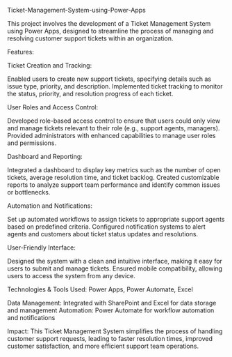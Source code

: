 Ticket-Management-System-using-Power-Apps

This project involves the development of a Ticket Management System using Power Apps, designed to streamline the process of managing and resolving customer support tickets within an organization.

Features:

Ticket Creation and Tracking:

Enabled users to create new support tickets, specifying details such as issue type, priority, and description.
Implemented ticket tracking to monitor the status, priority, and resolution progress of each ticket.

User Roles and Access Control:

Developed role-based access control to ensure that users could only view and manage tickets relevant to their role (e.g., support agents, managers).
Provided administrators with enhanced capabilities to manage user roles and permissions.

Dashboard and Reporting:

Integrated a dashboard to display key metrics such as the number of open tickets, average resolution time, and ticket backlog.
Created customizable reports to analyze support team performance and identify common issues or bottlenecks.

Automation and Notifications:

Set up automated workflows to assign tickets to appropriate support agents based on predefined criteria.
Configured notification systems to alert agents and customers about ticket status updates and resolutions.

User-Friendly Interface:

Designed the system with a clean and intuitive interface, making it easy for users to submit and manage tickets.
Ensured mobile compatibility, allowing users to access the system from any device.

Technologies & Tools Used: Power Apps, Power Automate, Excel

Data Management: Integrated with SharePoint and Excel for data storage and management
Automation: Power Automate for workflow automation and notifications

Impact:
This Ticket Management System simplifies the process of handling customer support requests, leading to faster resolution times, improved customer satisfaction, and more efficient support team operations.

